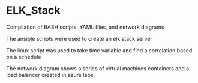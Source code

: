 # ELK_Stack
Compilation of BASH scripts, YAML files, and network diagrams

The ansible scripts were used to create an elk stack server

The linux script was used to take time variable and find a correlation based on a schedule

The network diagram shows a series of virtual machines containers and a load balancer created in azure labs.
